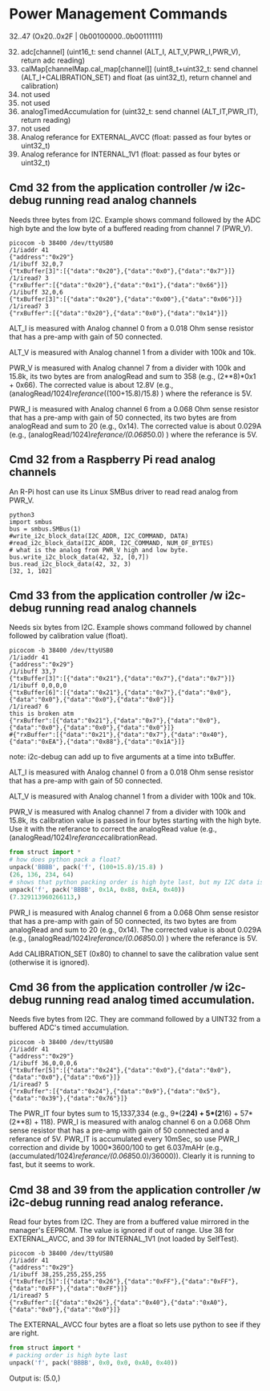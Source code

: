 # Power Management Commands

32..47 (Ox20..0x2F | 0b00100000..0b00111111)

32. adc[channel] (uint16_t: send channel (ALT_I, ALT_V,PWR_I,PWR_V), return adc reading)
33. calMap[channelMap.cal_map[channel]] (uint8_t+uint32_t: send channel (ALT_I+CALIBRATION_SET) and float (as uint32_t), return channel and calibration)
34. not used
35. not used
36. analogTimedAccumulation for (uint32_t: send channel (ALT_IT,PWR_IT), return reading)
37. not used
38. Analog referance for EXTERNAL_AVCC (float: passed as four bytes or uint32_t)
39. Analog referance for INTERNAL_1V1 (float: passed as four bytes or uint32_t)

## Cmd 32 from the application controller /w i2c-debug running read analog channels

Needs three bytes from I2C. Example shows command followed by the ADC high byte and the low byte of a buffered reading from channel 7 (PWR_V).

``` 
picocom -b 38400 /dev/ttyUSB0
/1/iaddr 41
{"address":"0x29"}
/1/ibuff 32,0,7
{"txBuffer[3]":[{"data":"0x20"},{"data":"0x0"},{"data":"0x7"}]}
/1/iread? 3
{"rxBuffer":[{"data":"0x20"},{"data":"0x1"},{"data":"0x66"}]}
/1/ibuff 32,0,6
{"txBuffer[3]":[{"data":"0x20"},{"data":"0x00"},{"data":"0x06"}]}
/1/iread? 3
{"rxBuffer":[{"data":"0x20"},{"data":"0x0"},{"data":"0x14"}]}
``` 

ALT_I is measured with Analog channel 0 from a 0.018 Ohm sense resistor that has a pre-amp with gain of 50 connected.

ALT_V is measured with Analog channel 1 from a divider with 100k and 10k.

PWR_V is measured with Analog channel 7 from a divider with 100k and 15.8k, its two bytes are from analogRead and sum to 358 (e.g., (2**8)*0x1 + 0x66).  The corrected value is about 12.8V (e.g., (analogRead/1024)*referance*((100+15.8)/15.8) ) where the referance is 5V.

PWR_I is measured with Analog channel 6 from a 0.068 Ohm sense resistor that has a pre-amp with gain of 50 connected, its two bytes are from analogRead and sum to 20 (e.g., 0x14). The corrected value is about 0.029A (e.g., (analogRead/1024)*referance/(0.068*50.0) ) where the referance is 5V.


## Cmd 32 from a Raspberry Pi read analog channels

An R-Pi host can use its Linux SMBus driver to read read analog from PWR_V.

``` 
python3
import smbus
bus = smbus.SMBus(1)
#write_i2c_block_data(I2C_ADDR, I2C_COMMAND, DATA)
#read_i2c_block_data(I2C_ADDR, I2C_COMMAND, NUM_OF_BYTES)
# what is the analog from PWR_V high and low byte.
bus.write_i2c_block_data(42, 32, [0,7])
bus.read_i2c_block_data(42, 32, 3)
[32, 1, 102]
``` 


## Cmd 33 from the application controller /w i2c-debug running read analog channels

Needs six bytes from I2C. Example shows command followed by channel followed by calibration value (float).

``` 
picocom -b 38400 /dev/ttyUSB0
/1/iaddr 41
{"address":"0x29"}
/1/ibuff 33,7
{"txBuffer[3]":[{"data":"0x21"},{"data":"0x7"},{"data":"0x7"}]}
/1/ibuff 0,0,0,0
{"txBuffer[6]":[{"data":"0x21"},{"data":"0x7"},{"data":"0x0"},{"data":"0x0"},{"data":"0x0"},{"data":"0x0"}]}
/1/iread? 6
this is broken atm
{"rxBuffer":[{"data":"0x21"},{"data":"0x7"},{"data":"0x0"},{"data":"0x0"},{"data":"0x0"},{"data":"0x0"}]}
#{"rxBuffer":[{"data":"0x21"},{"data":"0x7"},{"data":"0x40"},{"data":"0xEA"},{"data":"0x88"},{"data":"0x1A"}]}
``` 

note: i2c-debug can add up to five arguments at a time into txBuffer.

ALT_I is measured with Analog channel 0 from a 0.018 Ohm sense resistor that has a pre-amp with gain of 50 connected.

ALT_V is measured with Analog channel 1 from a divider with 100k and 10k.

PWR_V is measured with Analog channel 7 from a divider with 100k and 15.8k, its calibration value is passed in four bytes starting with the high byte. Use it with the referance to correct the analogRead value (e.g., (analogRead/1024)*referance*calibrationRead.

``` python
from struct import *
# how does python pack a float?
unpack('BBBB', pack('f', (100+15.8)/15.8) )
(26, 136, 234, 64)
# shows that python packing order is high byte last, but my I2C data is high byte first (flip order). 
unpack('f', pack('BBBB', 0x1A, 0x88, 0xEA, 0x40))
(7.329113960266113,)
```

PWR_I is measured with Analog channel 6 from a 0.068 Ohm sense resistor that has a pre-amp with gain of 50 connected, its two bytes are from analogRead and sum to 20 (e.g., 0x14). The corrected value is about 0.029A (e.g., (analogRead/1024)*referance/(0.068*50.0) ) where the referance is 5V.

Add CALIBRATION_SET (0x80) to channel to save the calibration value sent (otherwise it is ignored).


## Cmd 36 from the application controller /w i2c-debug running read analog timed accumulation.

Needs five bytes from I2C. They are command followed by a UINT32 from a buffered ADC's timed accumulation.

``` 
picocom -b 38400 /dev/ttyUSB0
/1/iaddr 41
{"address":"0x29"}
/1/ibuff 36,0,0,0,6
{"txBuffer[5]":[{"data":"0x24"},{"data":"0x0"},{"data":"0x0"},{"data":"0x0"},{"data":"0x6"}]}
/1/iread? 5
{"rxBuffer":[{"data":"0x24"},{"data":"0x9"},{"data":"0x5"},{"data":"0x39"},{"data":"0x76"}]}
``` 

The PWR_IT four bytes sum to 15,1337,334 (e.g., 9*(2**24) + 5*(2**16) + 57*(2**8) + 118). PWR_I is measured with analog channel 6 on a 0.068 Ohm sense resistor that has a pre-amp with gain of 50 connected and a referance of 5V. PWR_IT is accumulated every 10mSec, so use PWR_I correction and divide by 1000*3600/100 to get 6.037mAHr (e.g., (accumulated/1024)*referance/(0.068*50.0)/36000)). Clearly it is running to fast, but it seems to work.


## Cmd 38 and 39 from the application controller /w i2c-debug running read analog referance.

Read four bytes from I2C. They are from a buffered value mirrored in the manager's EEPROM. The value is ignored if out of range. Use 38 for EXTERNAL_AVCC, and 39 for INTERNAL_1V1 (not loaded by SelfTest).

``` 
picocom -b 38400 /dev/ttyUSB0
/1/iaddr 41
{"address":"0x29"}
/1/ibuff 38,255,255,255,255
{"txBuffer[5]":[{"data":"0x26"},{"data":"0xFF"},{"data":"0xFF"},{"data":"0xFF"},{"data":"0xFF"}]}
/1/iread? 5
{"rxBuffer":[{"data":"0x26"},{"data":"0x40"},{"data":"0xA0"},{"data":"0x0"},{"data":"0x0"}]}
``` 

The EXTERNAL_AVCC four bytes are a float so lets use python to see if they are right. 

``` python
from struct import *
# packing order is high byte last
unpack('f', pack('BBBB', 0x0, 0x0, 0xA0, 0x40))
```

Output is: (5.0,)


